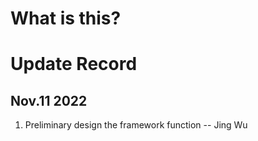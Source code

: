 # What is this?

# Update Record

## Nov.11 2022

1. Preliminary design the framework function -- Jing Wu
